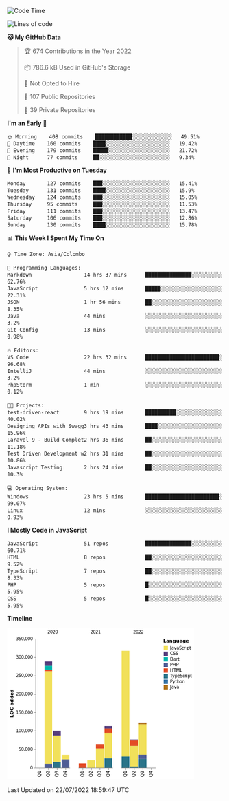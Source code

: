 
<!--START_SECTION:waka-->
![Code Time](http://img.shields.io/badge/Code%20Time-0%20secs-blue)

![Lines of code](https://img.shields.io/badge/From%20Hello%20World%20I%27ve%20Written-1%20Million%20lines%20of%20code-blue)

**🐱 My GitHub Data** 

> 🏆 674 Contributions in the Year 2022
 > 
> 📦 786.6 kB Used in GitHub's Storage 
 > 
> 🚫 Not Opted to Hire
 > 
> 📜 107 Public Repositories 
 > 
> 🔑 39 Private Repositories  
 > 
**I'm an Early 🐤** 

```text
🌞 Morning    408 commits    ████████████░░░░░░░░░░░░░   49.51% 
🌆 Daytime    160 commits    ████░░░░░░░░░░░░░░░░░░░░░   19.42% 
🌃 Evening    179 commits    █████░░░░░░░░░░░░░░░░░░░░   21.72% 
🌙 Night      77 commits     ██░░░░░░░░░░░░░░░░░░░░░░░   9.34%

```
📅 **I'm Most Productive on Tuesday** 

```text
Monday       127 commits    ███░░░░░░░░░░░░░░░░░░░░░░   15.41% 
Tuesday      131 commits    ████░░░░░░░░░░░░░░░░░░░░░   15.9% 
Wednesday    124 commits    ███░░░░░░░░░░░░░░░░░░░░░░   15.05% 
Thursday     95 commits     ███░░░░░░░░░░░░░░░░░░░░░░   11.53% 
Friday       111 commits    ███░░░░░░░░░░░░░░░░░░░░░░   13.47% 
Saturday     106 commits    ███░░░░░░░░░░░░░░░░░░░░░░   12.86% 
Sunday       130 commits    ████░░░░░░░░░░░░░░░░░░░░░   15.78%

```


📊 **This Week I Spent My Time On** 

```text
⌚︎ Time Zone: Asia/Colombo

💬 Programming Languages: 
Markdown                 14 hrs 37 mins      ███████████████░░░░░░░░░░   62.76% 
JavaScript               5 hrs 12 mins       █████░░░░░░░░░░░░░░░░░░░░   22.31% 
JSON                     1 hr 56 mins        ██░░░░░░░░░░░░░░░░░░░░░░░   8.35% 
Java                     44 mins             ░░░░░░░░░░░░░░░░░░░░░░░░░   3.2% 
Git Config               13 mins             ░░░░░░░░░░░░░░░░░░░░░░░░░   0.98%

🔥 Editors: 
VS Code                  22 hrs 32 mins      ████████████████████████░   96.68% 
IntelliJ                 44 mins             ░░░░░░░░░░░░░░░░░░░░░░░░░   3.2% 
PhpStorm                 1 min               ░░░░░░░░░░░░░░░░░░░░░░░░░   0.12%

🐱‍💻 Projects: 
test-driven-react        9 hrs 19 mins       ██████████░░░░░░░░░░░░░░░   40.02% 
Designing APIs with Swagg3 hrs 43 mins       ████░░░░░░░░░░░░░░░░░░░░░   15.96% 
Laravel 9 - Build Complet2 hrs 36 mins       ██░░░░░░░░░░░░░░░░░░░░░░░   11.18% 
Test Driven Development w2 hrs 31 mins       ██░░░░░░░░░░░░░░░░░░░░░░░   10.86% 
Javascript Testing       2 hrs 24 mins       ██░░░░░░░░░░░░░░░░░░░░░░░   10.3%

💻 Operating System: 
Windows                  23 hrs 5 mins       ████████████████████████░   99.07% 
Linux                    12 mins             ░░░░░░░░░░░░░░░░░░░░░░░░░   0.93%

```

**I Mostly Code in JavaScript** 

```text
JavaScript               51 repos            ███████████████░░░░░░░░░░   60.71% 
HTML                     8 repos             ██░░░░░░░░░░░░░░░░░░░░░░░   9.52% 
TypeScript               7 repos             ██░░░░░░░░░░░░░░░░░░░░░░░   8.33% 
PHP                      5 repos             █░░░░░░░░░░░░░░░░░░░░░░░░   5.95% 
CSS                      5 repos             █░░░░░░░░░░░░░░░░░░░░░░░░   5.95%

```


**Timeline**

![Chart not found](https://raw.githubusercontent.com/ccweerasinghe1994/ccweerasinghe1994/master/charts/bar_graph.png) 


 Last Updated on 22/07/2022 18:59:47 UTC
<!--END_SECTION:waka-->
